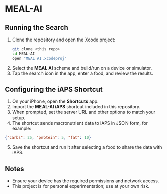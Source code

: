 # MEAL-AI

## Running the Search
1. Clone the repository and open the Xcode project:
   ```bash
   git clone <this repo>
   cd MEAL-AI
   open "MEAL AI.xcodeproj"
   ```
2. Select the **MEAL AI** scheme and build/run on a device or simulator.
3. Tap the search icon in the app, enter a food, and review the results.

## Configuring the iAPS Shortcut
1. On your iPhone, open the **Shortcuts** app.
2. Import the **MEAL-AI iAPS** shortcut included in this repository.
3. When prompted, set the server URL and other options to match your setup.
4. The shortcut sends macronutrient data to iAPS in JSON form, for example:

```json
{"carbs": 25, "protein": 5, "fat": 10}
```

5. Save the shortcut and run it after selecting a food to share the data with iAPS.

## Notes
- Ensure your device has the required permissions and network access.
- This project is for personal experimentation; use at your own risk.
